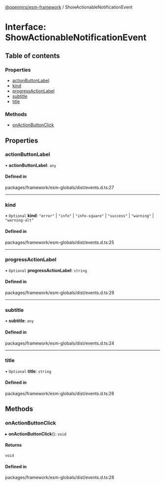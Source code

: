 [@openmrs/esm-framework](../API.md) / ShowActionableNotificationEvent

# Interface: ShowActionableNotificationEvent

## Table of contents

### Properties

- [actionButtonLabel](ShowActionableNotificationEvent.md#actionbuttonlabel)
- [kind](ShowActionableNotificationEvent.md#kind)
- [progressActionLabel](ShowActionableNotificationEvent.md#progressactionlabel)
- [subtitle](ShowActionableNotificationEvent.md#subtitle)
- [title](ShowActionableNotificationEvent.md#title)

### Methods

- [onActionButtonClick](ShowActionableNotificationEvent.md#onactionbuttonclick)

## Properties

### actionButtonLabel

• **actionButtonLabel**: `any`

#### Defined in

packages/framework/esm-globals/dist/events.d.ts:27

___

### kind

• `Optional` **kind**: ``"error"`` \| ``"info"`` \| ``"info-square"`` \| ``"success"`` \| ``"warning"`` \| ``"warning-alt"``

#### Defined in

packages/framework/esm-globals/dist/events.d.ts:25

___

### progressActionLabel

• `Optional` **progressActionLabel**: `string`

#### Defined in

packages/framework/esm-globals/dist/events.d.ts:29

___

### subtitle

• **subtitle**: `any`

#### Defined in

packages/framework/esm-globals/dist/events.d.ts:24

___

### title

• `Optional` **title**: `string`

#### Defined in

packages/framework/esm-globals/dist/events.d.ts:26

## Methods

### onActionButtonClick

▸ **onActionButtonClick**(): `void`

#### Returns

`void`

#### Defined in

packages/framework/esm-globals/dist/events.d.ts:28

